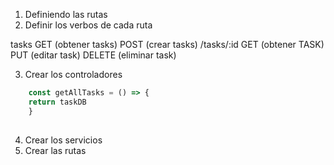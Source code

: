 1. Definiendo las rutas
2. Definir los verbos de cada ruta

tasks
 GET (obtener tasks)
POST (crear tasks)
/tasks/:id
GET (obtener TASK)
PUT (editar task)
DELETE (eliminar task)

3. Crear los controladores
```javascript
    const getAllTasks = () => {
    return taskDB
    }
    
```
4. Crear los servicios
5. Crear las rutas
